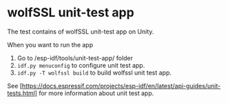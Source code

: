 # wolfSSL unit-test app

The test contains of wolfSSL unit-test app on Unity.

When you want to run the app  
1. Go to /esp-idf/tools/unit-test-app/ folder  
2. `idf.py menuconfig` to configure unit test app.  
3. `idf.py -T wolfssl build` to build wolfssl unit test app.  

See [https://docs.espressif.com/projects/esp-idf/en/latest/api-guides/unit-tests.html] for more information about unit test app.
